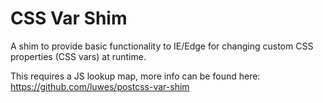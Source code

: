 # CSS Var Shim

A shim to provide basic functionality to IE/Edge for changing custom CSS properties (CSS vars) at runtime.

This requires a JS lookup map, more info can be found here: 
https://github.com/luwes/postcss-var-shim
